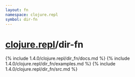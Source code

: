 ```yaml
---
layout: fn
namespace: clojure.repl
symbol: dir-fn
---
```


# [clojure.repl](../)/dir-fn

{% include 1.4.0/clojure.repl/dir_fn/docs.md %}
{% include 1.4.0/clojure.repl/dir_fn/examples.md %}
{% include 1.4.0/clojure.repl/dir_fn/src.md %}

